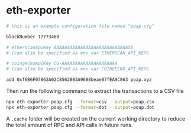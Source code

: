 # eth-exporter

```bash
# this is an example configuration file named "poap.cfg"

blockNumber 17773460

# etherscanApiKey AAAAAAAAAAAAAAAAAAAAAAAAAAAASD
# (can also be specified as env var ETHERSCAN_API_KEY)

# coingeckoApiKey CG-AAAAAAAAAAAAAAAAAAAAA
# (can also be specified as env var COINGECKO_API_KEY)

add 0xf6B6F07862A02C85628B3A9688beae07fEA9C863 poap.xyz 
```


Then run the following command to extract the transactions to a CSV file

```bash
npx eth-exporter poap.cfg --format=csv --output=poap.csv
npx eth-exporter poap.cfg --format=dot --output=poap.dot
```

A `.cache` folder will be created on the current working directory to reduce the total amount of RPC and API calls in future runs.